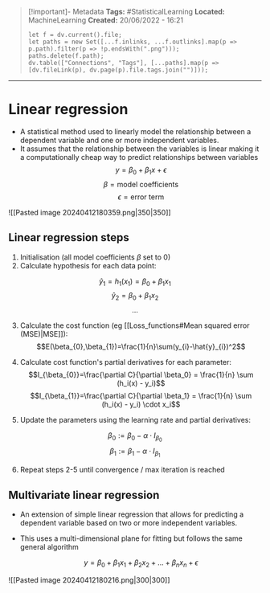 > [!important]- Metadata
> **Tags:** #StatisticalLearning 
> **Located:** MachineLearning
> **Created:** 20/06/2022 - 16:21
> ```dataviewjs
> let f = dv.current().file;
> let paths = new Set([...f.inlinks, ...f.outlinks].map(p => p.path).filter(p => !p.endsWith(".png")));
> paths.delete(f.path);
> dv.table(["Connections", "Tags"], [...paths].map(p => [dv.fileLink(p), dv.page(p).file.tags.join("")]));
> ```

___
# Linear regression

- A statistical method used to linearly model the relationship between a dependent variable and one or more independent variables. 
- It assumes that the relationship between the variables is linear making it a computationally cheap way to predict relationships between variables 
$$y = \beta_0 + \beta_1x + \epsilon$$
$$\beta=\text{model coefficients}$$
$$\epsilon=\text{error term}$$

![[Pasted image 20240412180359.png|350|350]]

## Linear regression steps
1. Initialisation (all model coefficients $\beta$ set to 0)
2. Calculate hypothesis for each data point:

$$\hat{y}_{1}=h_{1}(x_{1})=\beta_{0}+\beta_{1}x_{1}$$
$$\hat{y}_{2}=\beta_{0}+\beta_{1}x_{2}$$
$$\dots$$

3. Calculate the cost function (eg [[Loss_functions#Mean squared error (MSE)|MSE]]):
$$E(\beta_{0},\beta_{1})=\frac{1}{n}\sum(y_{i}-\hat{y}_{i})^2$$

4. Calculate cost function's partial derivatives for each parameter:
$$I_{\beta_{0}}=\frac{\partial C}{\partial \beta_0}  = \frac{1}{n} \sum (h_i(x) - y_i)$$
$$I_{\beta_{1}}=\frac{\partial C}{\partial \beta_1}  = \frac{1}{n} \sum (h_i(x) - y_i) \cdot x_i$$
5. Update the parameters using the learning rate and partial derivatives:

$$\beta_0 := \beta_0 - \alpha \cdot I_{\beta_{0}}$$
$$\beta_1 := \beta_1 - \alpha \cdot I_{\beta_{1}}$$

6. Repeat steps 2-5 until convergence / max iteration is reached 
## Multivariate linear regression
- An extension of simple linear regression that allows for predicting a dependent variable based on two or more independent variables.
- This uses a multi-dimensional plane for fitting but follows the same general algorithm

  $$y = \beta_0 + \beta_1x_1 + \beta_2x_2 + ... + \beta_nx_n + \epsilon$$

![[Pasted image 20240412180216.png|300|300]]


